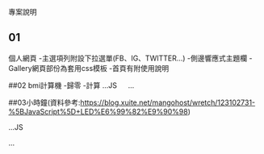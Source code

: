專案說明

## 01
個人網頁
-主選項列附設下拉選單(FB、IG、TWITTER...)
-側邊響應式主題欄
-Gallery網頁部份為套用css模板
-首頁有附使用說明


##02
bmi計算機
-歸零
-計算
...JS
　  	<script>
function equal(){
x = document.getElementById("box1").value;
y = document.getElementById("box2").value;
z = y/(x*x);
document.getElementById("box3").value = parseFloat(z.toFixed(2));
}
function reset(){
document.getElementById("box1").value="";
document.getElementById("box2").value="";
document.getElementById("box3").value="";
}
		
   </script>
...

##03小時鐘(資料參考:https://blog.xuite.net/mangohost/wretch/123102731-%5BJavaScript%5D+LED%E6%99%82%E9%90%98)

...JS
<script type ="text/jscript" >
  var alternate=0
  var standardbrowser=!document.all&&!document.getElementById
  
  if (standardbrowser)
  document.write('<form name="tick"><input type="text" name="tock" size="6"></form>')
  
  function show(){
  if (!standardbrowser)
  var clockobj=document.getElementById? document.getElementById("digitalclock") : document.all.digitalclock
  var Digital=new Date()
  var hours=Digital.getHours()
  var minutes=Digital.getMinutes()
  var dn="AM"
  
  if (hours==12) dn="PM" 
  if (hours>12){
  dn="PM"
  hours=hours-12
  }
  if (hours==0) hours=12
  if (hours.toString().length==1)
  hours="0"+hours
  if (minutes<=9)
  minutes="0"+minutes
  
  if (standardbrowser){
  if (alternate==0)
  document.tick.tock.value=hours+" : "+minutes+" "+dn
  else
  document.tick.tock.value=hours+"   "+minutes+" "+dn
  }
  else{
  if (alternate==0)
  clockobj.innerHTML=hours+"<font color='lime'> : </font>"+minutes+" "+"<sup style='font-size:1px'>"+dn+"</sup>"
  else
  clockobj.innerHTML=hours+"<font color='black'> : </font>"+minutes+" "+"<sup style='font-size:1px'>"+dn+"</sup>"
  }
  alternate=(alternate==0)? 1 : 0
  setTimeout("show()",1000)
  }
  window.onload=show
  </script>
  ...

